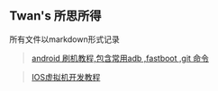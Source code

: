## Twan's 所思所得

所有文件以markdown形式记录

> [android 刷机教程,包含常用adb ,fastboot ,git 命令](https://github.com/twangithub/TwanLib/blob/master/1\)%20android%E5%B8%B8%E7%94%A8%E5%91%BD%E4%BB%A4.md)

> [IOS虚拟机开发教程](https://github.com/twangithub/TwanLib/blob/master/ios%E5%BC%80%E5%8F%91%E7%AC%94%E8%AE%B0.md)

